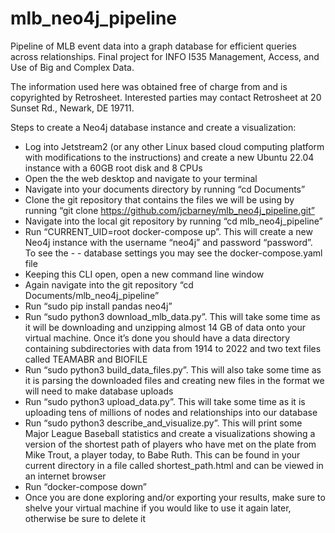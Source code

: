 # mlb_neo4j_pipeline
Pipeline of MLB event data into a graph database for efficient queries across relationships. Final project for INFO I535 Management, Access, and Use of Big and Complex Data.

The information used here was obtained free of
charge from and is copyrighted by Retrosheet.  Interested
parties may contact Retrosheet at 20 Sunset Rd.,
Newark, DE 19711.

Steps to create a Neo4j database instance and create a visualization:

- Log into Jetstream2 (or any other Linux based cloud computing platform with modifications to the instructions) and create a new Ubuntu 22.04 instance with a 60GB root disk and 8 CPUs
- Open the the web desktop and navigate to your terminal
- Navigate into your documents directory by running “cd Documents”
- Clone the git repository that contains the files we will be using by running “git clone https://github.com/jcbarney/mlb_neo4j_pipeline.git”
- Navigate into the local git repository by running “cd mlb_neo4j_pipeline”
- Run “CURRENT_UID=root docker-compose up”. This will create a new Neo4j instance with the username “neo4j” and password “password”. To see the - - database settings you may see the docker-compose.yaml file
- Keeping this CLI open, open a new command line window
- Again navigate into the git repository “cd Documents/mlb_neo4j_pipeline”
- Run “sudo pip install pandas neo4j”
- Run “sudo python3 download_mlb_data.py”. This will take some time as it will be downloading and unzipping almost 14 GB of data onto your virtual machine. Once it’s done you should have a data directory containing subdirectories with data from 1914 to 2022 and two text files called TEAMABR and BIOFILE
- Run “sudo python3 build_data_files.py”. This will also take some time as it is parsing the downloaded files and creating new files in the format we will need to make database uploads
- Run “sudo python3 upload_data.py”. This will take some time as it is uploading tens of millions of nodes and relationships into our database
- Run “sudo python3 describe_and_visualize.py”. This will print some Major League Baseball statistics and create a visualizations showing a version of the shortest path of players who have met on the plate from Mike Trout, a player today, to Babe Ruth. This can be found in your current directory in a file called shortest_path.html and can be viewed in an internet browser
- Run “docker-compose down”
- Once you are done exploring and/or exporting your results, make sure to shelve your virtual machine if you would like to use it again later, otherwise be sure to delete it
